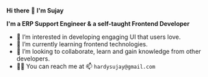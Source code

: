 **Hi there** 👋 **I'm Sujay**

**I'm a ERP Support Engineer & a self-taught Frontend Developer**

- 👀 I’m interested in developing engaging UI that users love.
- 🌱 I’m currently learning frontend technologies.
- 💞️ I’m looking to collaborate, learn and gain knowledge from other developers.
- 🚴‍♂️ You can reach me at 📫 `hardysujay@gmail.com`
